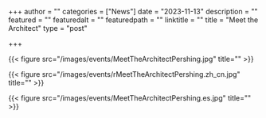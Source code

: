 +++
author = ""
categories = ["News"]
date = "2023-11-13"
description = ""
featured = ""
featuredalt = ""
featuredpath = ""
linktitle = ""
title = "Meet the Architect"
type = "post"

+++ 

{{< figure src="/images/events/MeetTheArchitectPershing.jpg" title="" >}}

{{< figure src="/images/events/rMeetTheArchitectPershing.zh_cn.jpg" title="" >}}

{{< figure src="/images/events/MeetTheArchitectPershing.es.jpg" title="" >}}











